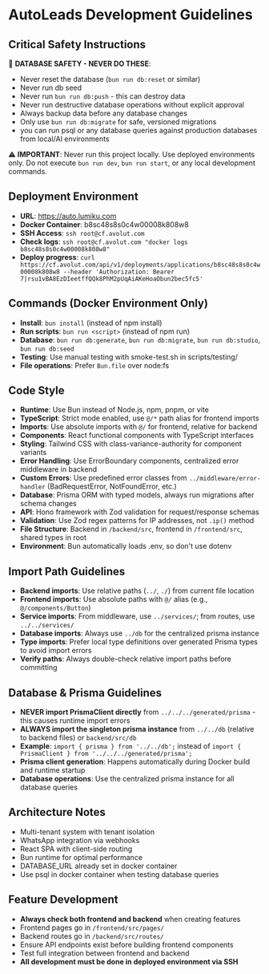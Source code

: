 # AutoLeads Development Guidelines

## Critical Safety Instructions
🚨 **DATABASE SAFETY - NEVER DO THESE**:
- Never reset the database (`bun run db:reset` or similar)
- Never run db seed
- Never run `bun run db:push` - this can destroy data
- Never run destructive database operations without explicit approval
- Always backup data before any database changes
- Only use `bun run db:migrate` for safe, versioned migrations
- you can run psql or any database queries against production databases from local/AI environments

⚠️ **IMPORTANT**: Never run this project locally. Use deployed environments only. Do not execute `bun run dev`, `bun run start`, or any local development commands.

## Deployment Environment
- **URL**: https://auto.lumiku.com
- **Docker Container**: b8sc48s8s0c4w00008k808w8
- **SSH Access**: `ssh root@cf.avolut.com`
- **Check logs**: `ssh root@cf.avolut.com "docker logs b8sc48s8s0c4w00008k808w8"`
- **Deploy progress**: `curl https://cf.avolut.com/api/v1/deployments/applications/b8sc48s8s0c4w00008k808w8 --header 'Authorization: Bearer 7|rsu1vBA8EzDIeetffQQk8PhM2pUqAiAKeHoaObun2bec5fc5'`

## Commands (Docker Environment Only)
- **Install**: `bun install` (instead of npm install)
- **Run scripts**: `bun run <script>` (instead of npm run)
- **Database**: `bun run db:generate`, `bun run db:migrate`, `bun run db:studio`, `bun run db:seed`
- **Testing**: Use manual testing with smoke-test.sh in scripts/testing/
- **File operations**: Prefer `Bun.file` over node:fs

## Code Style
- **Runtime**: Use Bun instead of Node.js, npm, pnpm, or vite
- **TypeScript**: Strict mode enabled, use `@/*` path alias for frontend imports
- **Imports**: Use absolute imports with `@/` for frontend, relative for backend
- **Components**: React functional components with TypeScript interfaces
- **Styling**: Tailwind CSS with class-variance-authority for component variants
- **Error Handling**: Use ErrorBoundary components, centralized error middleware in backend
- **Custom Errors**: Use predefined error classes from `../middleware/error-handler` (BadRequestError, NotFoundError, etc.)
- **Database**: Prisma ORM with typed models, always run migrations after schema changes
- **API**: Hono framework with Zod validation for request/response schemas
- **Validation**: Use Zod regex patterns for IP addresses, not `.ip()` method
- **File Structure**: Backend in `/backend/src`, frontend in `/frontend/src`, shared types in root
- **Environment**: Bun automatically loads .env, so don't use dotenv

## Import Path Guidelines
- **Backend imports**: Use relative paths (`../`, `./`) from current file location
- **Frontend imports**: Use absolute paths with `@/` alias (e.g., `@/components/Button`)
- **Service imports**: From middleware, use `../services/`; from routes, use `../../services/`
- **Database imports**: Always use `../db` for the centralized prisma instance
- **Type imports**: Prefer local type definitions over generated Prisma types to avoid import errors
- **Verify paths**: Always double-check relative import paths before committing

## Database & Prisma Guidelines
- **NEVER import PrismaClient directly** from `../../../generated/prisma` - this causes runtime import errors
- **ALWAYS import the singleton prisma instance** from `../../db` (relative to backend files) or `backend/src/db`
- **Example**: `import { prisma } from '../../db';` instead of `import { PrismaClient } from '../../../generated/prisma';`
- **Prisma client generation**: Happens automatically during Docker build and runtime startup
- **Database operations**: Use the centralized prisma instance for all database queries

## Architecture Notes
- Multi-tenant system with tenant isolation
- WhatsApp integration via webhooks
- React SPA with client-side routing
- Bun runtime for optimal performance
- DATABASE_URL already set in docker container
- Use psql in docker container when testing database queries

## Feature Development
- **Always check both frontend and backend** when creating features
- Frontend pages go in `/frontend/src/pages/`
- Backend routes go in `/backend/src/routes/`
- Ensure API endpoints exist before building frontend components
- Test full integration between frontend and backend
- **All development must be done in deployed environment via SSH**